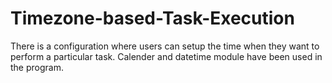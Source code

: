 # Timezone-based-Task-Execution
There is a configuration where users can setup the time when they want to perform a particular task.
Calender and datetime module have been used in the program.
